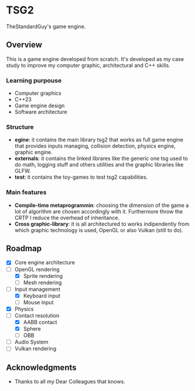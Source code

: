 # TSG2

TheStandardGuy's game engine.

## Overview

This is a game engine developed from scratch. It's developed as my case study to improve my computer graphic, architectural and C++ skills.

### Learning purpouse
- Computer graphics
- C++23
- Game engine design
- Software architecture

### Structure

- **egine**: it contains the main library tsg2 that works as full game engine that provides inputs managing, collision detection, physics engine, graphic engine.
- **externals**: it contains the  linked librares like the generic one tsg used to do math, logging stuff and others utilities and the graphic libraries like GLFW.
- **test**: it contains the toy-games to test tsg2 capabilities.
  
### Main features

- **Compile-time metaprogrammin**: choosing the dimension of the game a lot of algorithm are chosen accordingly with it. Furthermore throw the CRTP I reduce the overhead of inheritance.
- **Cross graphic-library**: it is all architectured to works indipendently from which graphic technology is used, OpenGL or also Vulkan (still to do).

## Roadmap

- [x] Core engine architecture
- [ ] OpenGL rendering
  - [x] Sprite rendering
  - [ ] Mesh rendering
- [ ] Input management
  - [x] Keyboard input
  - [ ] Mouse input
- [x] Physics
- [ ] Contact resolution
  - [x] AABB contact
  - [x] Sphere
  - [ ] OBB
- [ ] Audio System 
- [ ] Vulkan rendering

## Acknowledgments

- Thanks to all my Dear Colleagues that knows.
